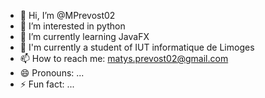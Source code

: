 - 👋 Hi, I’m @MPrevost02
- 👀 I’m interested in python
- 🌱 I’m currently learning JavaFX
- 🚀 I'm currently a student of IUT informatique de Limoges
- 📫 How to reach me: matys.prevost02@gmail.com
- 😄 Pronouns: ...
- ⚡ Fun fact: ...

<!---
MPrevost02/MPrevost02 is a ✨ special ✨ repository because its `README.md` (this file) appears on your GitHub profile.
You can click the Preview link to take a look at your changes.
--->
